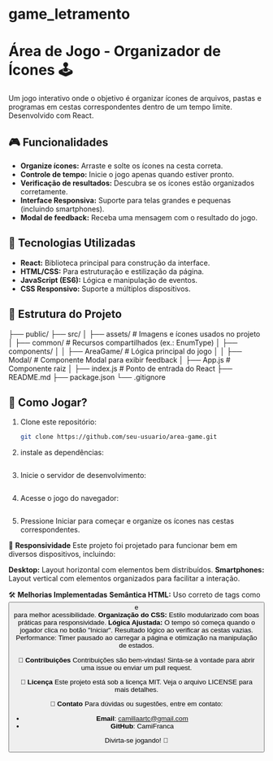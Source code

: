# game_letramento

# Área de Jogo - Organizador de Ícones 🕹️

Um jogo interativo onde o objetivo é organizar ícones de arquivos, pastas e programas em cestas correspondentes dentro de um tempo limite. Desenvolvido com React.

## 🎮 Funcionalidades

- **Organize ícones:** Arraste e solte os ícones na cesta correta.
- **Controle de tempo:** Inicie o jogo apenas quando estiver pronto.
- **Verificação de resultados:** Descubra se os ícones estão organizados corretamente.
- **Interface Responsiva:** Suporte para telas grandes e pequenas (incluindo smartphones).
- **Modal de feedback:** Receba uma mensagem com o resultado do jogo.


## 🚀 Tecnologias Utilizadas

- **React:** Biblioteca principal para construção da interface.
- **HTML/CSS:** Para estruturação e estilização da página.
- **JavaScript (ES6):** Lógica e manipulação de eventos.
- **CSS Responsivo:** Suporte a múltiplos dispositivos.


## 📁 Estrutura do Projeto

├── public/ ├── src/ │ ├── assets/ # Imagens e ícones usados no projeto │ ├── common/ # Recursos compartilhados (ex.: EnumType) │ ├── components/ │ │ ├── AreaGame/ # Lógica principal do jogo │ │ ├── Modal/ # Componente Modal para exibir feedback │ ├── App.js # Componente raiz │ ├── index.js # Ponto de entrada do React ├── README.md ├── package.json └── .gitignore


## 🎯 Como Jogar?

1. Clone este repositório:
   ```bash
   git clone https://github.com/seu-usuario/area-game.git

2. instale as dependências:
    ```npm install

3. Inicie o servidor de desenvolvimento:    
    ```npm run dev

4. Acesse o jogo do navegador:
    ```http://localhost:5173/

5. Pressione Iniciar para começar e organize os ícones nas cestas correspondentes.

📱 **Responsividade**
Este projeto foi projetado para funcionar bem em diversos dispositivos, incluindo:

**Desktop:** Layout horizontal com elementos bem distribuídos.
**Smartphones:** Layout vertical com elementos organizados para facilitar a interação.

🛠️ **Melhorias Implementadas**
**Semântica HTML:** Uso correto de tags como <button> e <div> para melhor acessibilidade.
**Organização do CSS:** Estilo modularizado com boas práticas para responsividade.
**Lógica Ajustada:**
O tempo só começa quando o jogador clica no botão "Iniciar".
Resultado lógico ao verificar as cestas vazias.
Performance: Timer pausado ao carregar a página e otimização na manipulação de estados.

🌟 **Contribuições**
Contribuições são bem-vindas! Sinta-se à vontade para abrir uma issue ou enviar um pull request.

📄 **Licença**
Este projeto está sob a licença MIT. Veja o arquivo LICENSE para mais detalhes.

📧 **Contato**
Para dúvidas ou sugestões, entre em contato:

- **Email**: camillaartc@gmail.com
- **GitHub**: CamiFranca


Divirta-se jogando! 🚀